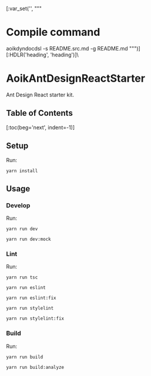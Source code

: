 [:var_set('', """
# Compile command
aoikdyndocdsl -s README.src.md -g README.md
""")]\
[:HDLR('heading', 'heading')]\
# AoikAntDesignReactStarter
Ant Design React starter kit.

## Table of Contents
[:toc(beg='next', indent=-1)]

## Setup
Run:
```
yarn install
```

## Usage

### Develop
Run:
```
yarn run dev

yarn run dev:mock
```

### Lint
Run:
```
yarn run tsc

yarn run eslint

yarn run eslint:fix

yarn run stylelint

yarn run stylelint:fix
```

### Build
Run:
```
yarn run build

yarn run build:analyze
```
